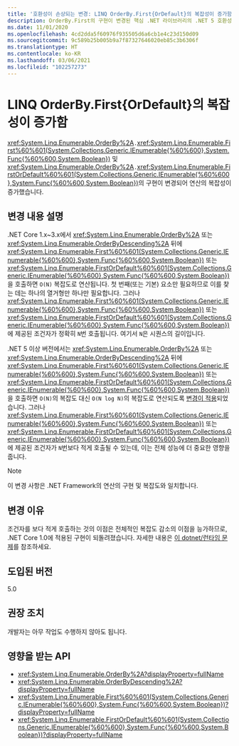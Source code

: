 ```yaml
---
title: '호환성이 손상되는 변경: LINQ OrderBy.First{OrDefault}의 복잡성이 증가함'
description: OrderBy.First의 구현이 변경된 핵심 .NET 라이브러리의 .NET 5 호환성이 손상되는 변경에 관해 알아봅니다.
ms.date: 11/01/2020
ms.openlocfilehash: 4cd2dda5f60976f935505d6a6cb1e4c23d150d09
ms.sourcegitcommit: 9c589b25b005b9a7f87327646020eb85c3b6306f
ms.translationtype: HT
ms.contentlocale: ko-KR
ms.lasthandoff: 03/06/2021
ms.locfileid: "102257273"
---
```

# <a name="complexity-of-linq-orderbyfirstordefault-increased"></a>LINQ OrderBy.First{OrDefault}의 복잡성이 증가함

<xref:System.Linq.Enumerable.OrderBy%2A>`.`<xref:System.Linq.Enumerable.First%60%601(System.Collections.Generic.IEnumerable{%60%600},System.Func{%60%600,System.Boolean})> 및 <xref:System.Linq.Enumerable.OrderBy%2A>`.`<xref:System.Linq.Enumerable.FirstOrDefault%60%601(System.Collections.Generic.IEnumerable{%60%600},System.Func{%60%600,System.Boolean})>의 구현이 변경되어 연산의 복잡성이 증가했습니다.

## <a name="change-description"></a>변경 내용 설명

.NET Core 1.x~3.x에서 <xref:System.Linq.Enumerable.OrderBy%2A> 또는 <xref:System.Linq.Enumerable.OrderByDescending%2A> 뒤에 <xref:System.Linq.Enumerable.First%60%601(System.Collections.Generic.IEnumerable{%60%600},System.Func{%60%600,System.Boolean})> 또는 <xref:System.Linq.Enumerable.FirstOrDefault%60%601(System.Collections.Generic.IEnumerable{%60%600},System.Func{%60%600,System.Boolean})>을 호출하면 `O(N)` 복잡도로 연산됩니다. 첫 번째(또는 기본) 요소만 필요하므로 이를 찾는 데는 하나의 열거형만 하나만 필요합니다. 그러나 <xref:System.Linq.Enumerable.First%60%601(System.Collections.Generic.IEnumerable{%60%600},System.Func{%60%600,System.Boolean})> 또는 <xref:System.Linq.Enumerable.FirstOrDefault%60%601(System.Collections.Generic.IEnumerable{%60%600},System.Func{%60%600,System.Boolean})>에 제공된 조건자가 정확히 `N`번 호출됩니다. 여기서 `N`은 시퀀스의 길이입니다.

.NET 5 이상 버전에서는 <xref:System.Linq.Enumerable.OrderBy%2A> 또는 <xref:System.Linq.Enumerable.OrderByDescending%2A> 뒤에 <xref:System.Linq.Enumerable.First%60%601(System.Collections.Generic.IEnumerable{%60%600},System.Func{%60%600,System.Boolean})> 또는 <xref:System.Linq.Enumerable.FirstOrDefault%60%601(System.Collections.Generic.IEnumerable{%60%600},System.Func{%60%600,System.Boolean})>을 호출하면 `O(N)`의 복잡도 대신 `O(N log N)`의 복잡도로 연산되도록 [변경이 적용](https://github.com/dotnet/runtime/pull/36643)되었습니다. 그러나 <xref:System.Linq.Enumerable.First%60%601(System.Collections.Generic.IEnumerable{%60%600},System.Func{%60%600,System.Boolean})> 또는 <xref:System.Linq.Enumerable.FirstOrDefault%60%601(System.Collections.Generic.IEnumerable{%60%600},System.Func{%60%600,System.Boolean})>에 제공된 조건자가 `N`번보다 적게 호출될 수 있는데, 이는 전체 성능에 더 중요한 영향을 줍니다.

> [!NOTE]
> 이 변경 사항은 .NET Framework의 연산의 구현 및 복잡도와 일치합니다.

## <a name="reason-for-change"></a>변경 이유

조건자를 보다 적게 호출하는 것의 이점은 전체적인 복잡도 감소의 이점을 능가하므로, .NET Core 1.0에 적용된 구현이 되돌려졌습니다. 자세한 내용은 [이 dotnet/런타임 문제](https://github.com/dotnet/runtime/issues/31554)를 참조하세요.

## <a name="version-introduced"></a>도입된 버전

5.0

## <a name="recommended-action"></a>권장 조치

개발자는 아무 작업도 수행하지 않아도 됩니다.

## <a name="affected-apis"></a>영향을 받는 API

- <xref:System.Linq.Enumerable.OrderBy%2A?displayProperty=fullName>
- <xref:System.Linq.Enumerable.OrderByDescending%2A?displayProperty=fullName>
- <xref:System.Linq.Enumerable.First%60%601(System.Collections.Generic.IEnumerable{%60%600},System.Func{%60%600,System.Boolean})?displayProperty=fullName>
- <xref:System.Linq.Enumerable.FirstOrDefault%60%601(System.Collections.Generic.IEnumerable{%60%600},System.Func{%60%600,System.Boolean})?displayProperty=fullName>

<!--

### Category

Core .NET libraries

### Affected APIs

- `Overload:System.Linq.Enumerable.OrderBy`
- `Overload:System.Linq.Enumerable.OrderByDescending`
- `M:System.Linq.Enumerable.First``1(System.Collections.Generic.IEnumerable{``0},System.Func{``0,System.Boolean})`
- `M:System.Linq.Enumerable.FirstOrDefault``1(System.Collections.Generic.IEnumerable{``0},System.Func{``0,System.Boolean})`

-->
